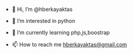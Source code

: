 - 👋 Hi, I’m @hberkayaktas
- 👀 I’m interested in python
- 🌱 I’m currently learning php,js,boostrap

- 📫 How to reach me hberkayaktas@gmail.com

<!---
hberkayaktas/hberkayaktas is a ✨ special ✨ repository because its `README.md` (this file) appears on your GitHub profile.
You can click the Preview link to take a look at your changes.
--->
